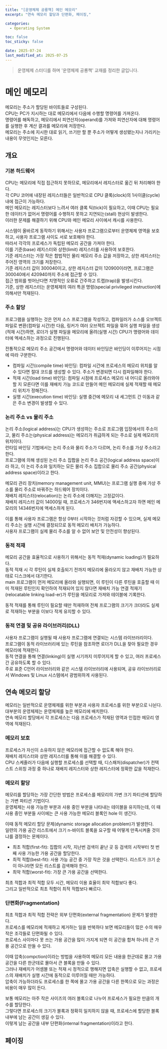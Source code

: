 ```yaml
---
title: "[운영체제 공룡책] 메인 메모리"
excerpt: "연속 메모리 할당과 단편화, 페이징,"

categories:
  - Operating System

toc: false
toc_sticky: false

date: 2025-07-24
last_modified_at: 2025-07-25
---
```


> 운영체제 스터디를 하며 '운영체제 공룡책' 교재를 정리한 글입니다.  

# 메인 메모리

메모리는 주소가 할당된 바이트들로 구성된다.  
CPU는 PC가 지시하는 대로 메모리에서 다음에 수행할 명령어를 가져온다.  
명령어를 해독하고, 메모리에서 피연산자(operand)를 가져와 피연산자에 대해 명령어를 실행한 후 계산 결과를 메모리에 저장한다.  
메모리는 주소에 지시한 대로 읽기, 쓰기만 할 뿐 주소가 어떻게 생성됐는지나 가리키는 내용이 무엇인지는 모른다.  

## 개요

### 기본 하드웨어

CPU는 메모리에 직접 접근하지 못하므로, 메모리에서 레지스터로 옮긴 뒤 처리해야 한다.  
각 CPU 코어에 내장된 레지스터들은 일반적으로 CPU 클록(clock)의 1사이클(cycle)내에 접근이 가능하다.  
메인 메모리는 레지스터보다 느려서 여러 클록 틱(tick)이 필요하고, 이때 CPU는 필요한 데이터가 없어서 명령어를 수행하지 못하고 지연되는(stall) 현상이 발생한다.  
이러한 문제를 해결하기 위해 CPU와 메인 메모리 사이에서 캐시를 사용한다.  

시스템이 올바르게 동작하기 위해서는 사용자 프로그램으로부터 운영체제 영역을 보호하고, 사용자 프로그램 사이도 서로 보호해야 한다.  
따라서 각각의 프로세스가 독립된 메모리 공간을 가져야 한다.  
이를 기준(base) 레지스터와 상한(limit) 레지스터를 사용하여 보호한다.  
기준 레지스터는 가장 작은 합법적인 물리 메모리 주소 값을 저장하고, 상한 레지스터는 주어진 영역의 크기를 저장한다.  
기준 레지스터 값이 300040이고, 상한 레지스터 값이 120900이라면, 프로그램은 300040에서 420940까지 주소에 접근할 수 있다.  
접근 범위를 벗어난다면 치명적인 오류로 간주하고 트랩(trap)을 발생시킨다.  
기준, 상한 레지스터는 운영체제의 여러 특권 명령(special privileged instruction)에 의해서만 적재된다.  

### 주소 할당

프로그램을 실행하는 것은 먼저 소스 프로그램을 작성하고, 컴파일러가 소스를 오브젝트 파일로 변환(컴파일 시간)한 다음, 링커가 여러 오브젝트 파일을 묶어 실행 파일을 생성(적재 시간)하면, 로더가 실행 파일을 메모리에 올려(실행 시간) CPU가 명령어와 데이터에 엑세스하는 과정으로 진행된다.  

전통적으로 메모리 주소 공간에서 명령어와 데이터 바인딩은 바인딩이 이루어지는 시점에 따라 구분한다.  

- 컴파일 시간(compile time) 바인딩: 컴파일 시간에 프로세스의 메모리 위치를 알 수 있다면 절대 코드를 생성할 수 있다. 주소가 변경되면 다시 컴파일해야 한다.  
- 적재 시간(load time) 바인딩: 컴파일 시점에 프로세스 메모리 내 어디로 올라와야할 지 모른다면 이를 재배치 가능 코드로 만들어 메인 메모리에 실제 적재할 때 메모리 위치가 정해진다.  
- 실행 시간(execution time) 바인딩: 실행 중간에 메모리 내 세그먼트 간 이동과 같은 주소 변경이 발생할 수 있다.  

### 논리 주소 vs 물리 주소

논리 주소(logical address)는 CPU가 생성하는 주소로 프로그램 입장에서의 주소이고, 물리 주소는(physical address)는 메모리가 취급하게 되는 주소로 실제 메모리의 위치이다.  
런타임 바인딩 기법에서는 논리 주소와 물리 주소가 다르며, 논리 주소를 가상 주소라고 한다.  
프로그램에 의해 생성된 논리 주소 집합을 논리 주소 공간(logical address space)이라 하고, 이 논리 주소와 일치하는 모든 물리 주소 집합으로 물리 주소 공간(physical address space)이라고 한다.  

메모리 관리 장치(memory management unit, MMU)는 프로그램 실행 중에 가상 주소를 물리 주소로 바꿔주는 하드웨어 장치이다.  
재배치 레지스터(relocation)는 논리 주소에 더해지는 고정값이다.  
재배치 레지스터 값이 14000일 때, 프로세스가 346번지에 액세스하고자 하면 메인 메모리의 14346번지에 액세스하게 된다.  

이를 통해 사용자 프로그램은 항상 0부터 시작하는 것처럼 자겅할 수 있으며, 실제 메모리 주소는 실행 시간에 결정되므로 동적 메모리 배치가 가능하다.  
사용자 프로그램이 실제 물리 주소를 알 수 없어 보안 및 안전성이 향상된다.  

### 동적 적재

메모리 공간을 효율적으로 사용하기 위해서는 동적 적재(dynamic loading)가 필요하다.  
동적 적재 시 각 루틴이 실제 호출되기 전까지 메모리에 올라오지 않고 재배치 가능한 상태로 디스크에서 대기한다.  
main 프로그램이 먼저 메모리에 올라와 실행되면, 이 루틴이 다른 루틴을 호출할 때 이미 적재된 루틴인지 확인하여 적재되어 있지 않다면 재배치 가능 연결 적재기(relocatable linking load-er)가 루틴을 메모리로 가져와 테이블에 기록한다.  

동적 적재를 통해 루틴이 필요할 때만 적재하여 전체 프로그램의 크기가 크더라도 실제로 적재하는 부분을 이보다 작게 유지할 수 있다.  

### 동적 연결 및 공유 라이브러리(DLL)

사용자 프로그램이 실행될 때 사용자 프로그램에 연결되는 시스템 라이브러리이다.  
프로그램이 동적 라이브러리에 있는 루틴을 참조하면 로더가 DLL을 찾아 필요한 경우 메모리에 적재한다.  
동적 연결을 통해 연결(linking)이 실행 시기까지 미루어지게 할 수 있고, 여러 프로세스 간 공유하도록 할 수 있다.  
주로 표준 C언어 라이브러리와 같은 시스템 라이브러리에 사용되며, 공유 라이브러리로서 Windows 및 Linux 시스템에서 광범위하게 사용된다.  

## 연속 메모리 할당

메모리는 일반적으로 운영체제를 위한 부분과 사용자 프로세스를 위한 부분으로 나뉜다.  
대부분의 운영체제는 운영체제를 높은 메모리에 배치한다.  
연속 메모리 할당에서 각 프로세스는 다음 프로세스가 적재된 영역과 인접한 메모리 영역에 적재된다.  

### 메모리 보호

프로세스가 자신이 소유하지 않은 메모리에 접근할 수 없도록 해야 한다.  
재배치 레지스터와 상한 레지스터를 통해 이를 해결할 수 있다.  
CPU 스케줄러가 다음에 실행할 프로세스를 선택할 때, 디스패처(dispatcher)가 컨텍스트 스위칭 과정 중 하나로 재배치 레지스터와 상한 레지스터에 정확한 값을 적재한다.  

### 메모리 할당

메모리를 할당하는 가장 간단한 방법은 프로세스를 메모리의 가변 크기 파티션에 할당하는 가변 파티션 기법이다.  
운영체제는 사용 가능한 부분과 사용 중인 부분을 나타내는 테이블을 유지하는데, 이 때 사용 중인 부분들 사이에는 큰 사용 가능한 메모리 블록인 hole 이 생긴다.  

이때 동적 메모리 할당 문제(dynamic storage allocation problem)가 발생한다.  
일련의 가용 공간 리스트에서 크기 n-바이트 블록을 요구할 때 어떻게 만족시켜줄 것이냐를 결정하는 문제이다.  

- 최초 적합(first-fit): 집합의 시작, 지난번 검색이 끝난 곳 등 검색의 시작부터 첫 번째 사용 가능한 가용 공간을 할당한다.  
- 최적 적합(best-fit): 사용 가능 공간 중 가장 작은 것을 선택한다. 리스트가 크기 순이 아니라면 모든 리스트를 검색해야 한다.  
- 최악 적합(worst-fit): 가장 큰 가용 공간을 선택한다.  

최초 적합과 최적 적합 모두 시간, 메모리 이용 효율이 최악 적합보다 좋다.  
그리고 일반적으로 최초 적합이 최적 적합보다 빠르다.  

### 단편화(Fragmentation)

최초 적합과 최적 적합 전략은 외부 단편화(external fragmentation) 문제가 발생한다.  
프로세스를 메모리에 적재하고 제거하는 일을 반복하다 보면 메모리들이 많은 수의 매우 작은 조각들로 단편화될 수 있다.  
프로세스 사이마다 못 쓰는 가용 공간을 많이 가지게 되면 이 공간을 합쳐 하나의 큰 가용 공간으로 만들 수 있다.  

이때 압축(compction)이라는 방법을 사용하여 메모리 모든 내용을 한군데로 몰고 가용 공간을 다른 한군데로 몰아서 큰 블록을 만들 수 있다.  
그러나 재배치가 어셈블 또는 적재 시 정적으로 행해지면 압축은 실행할 수 없고, 프로세스의 재배치가 실행 시간에 동적으로 이루어질 때만 가능하다.  
압축이 가능하더라도 프로세스를 한 쪽에 몰고 가용 공간을 다른 한쪽으로 모는 과정은 비용이 매우 많이 든다.  

보통 메모리는 아주 작은 사이즈의 여러 블록으로 나누어 프로세스가 필요한 만큼의 개수를 할당한다.  
그렇다면 프로세스의 크기가 블록과 정확히 일치하지 않을 때, 프로세스에 할당한 블록 내부에 남는 공간이 생길 수 있다.  
이렇게 남는 공간을 내부 단편화(internal fragmentation)이라고 한다.  

## 페이징


